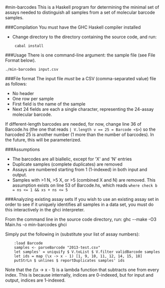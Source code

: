 #min-barcodes
This is a Haskell program for determining the minimal set of assays needed
to distinguish all samples from a set of molecular barcode samples.

###Compilation
You must have the GHC Haskell compiler installed

 - Change directory to the directory containing the source code, and run:

        cabal install


###Usage
There is one command-line argument: the sample file (see File Format below).

`./min-barcodes input.csv`

###File format
The input file *must* be a CSV (comma-separated value) file as follows:

 - No header
 - One row per sample
 - First field is the name of the sample
 - Next 24 fields are each a single character, representing the 24-assay
   molecular barcode.
   
If different-length barcodes are needed, for now, change line 36 of Barcode.hs
(the one that reads `| V.length v == 25 = Barcode <$>`)
so the harcoded 25 is another number (1 more than the number of barcodes).
In the future, this will be parameterized.

###Assumptions
 - The barcodes are all biallelic, except for 'X' and 'N' entries
 - Duplicate samples (complete duplicates) are removed
 - Assays are numbered starting from 1 (1-indexed) in both input and output.
 - Samples with >1 N, >5 X, or >5 (combined X and N) are removed.
   This assumption exists on line 53 of Barcode.hs, which reads
   `where check b = ns <= 1 && xs + ns <= 5`
   
###Analyzing existing assay sets
If you wish to use an existing assay set in order to see if it uniquely
identifies all samples in a data set, you must do this interactively in the
ghci interpreter.

From the command line in the source code directory, run:
        ghc --make -O3 Main.hs -o min-barcodes
        ghci

Simply put the following in (substitute your list of assay numbers):

        :load Barcode
        samples <- parseBarcode "2013-test.csv"
        let samples' = uniquify $ V.toList $ V.filter validBarcode samples
        let ids = map (\x -> x - 1) [1, 9, 10, 11, 12, 14, 15, 18]
        putStrLn $ unlines $ reportDuplicates samples' ids

Note that the (\x -> x - 1) is a lambda function that subtracts one from every
index. This is because internally, indices are 0-indexed, but for input and
output, indices are 1-indexed.